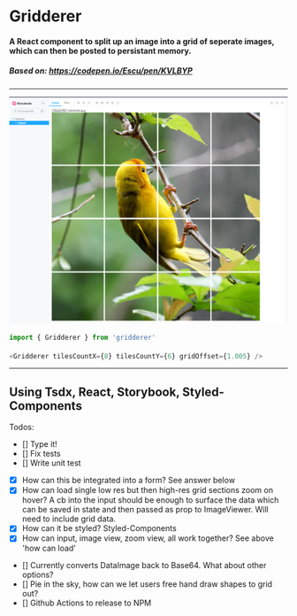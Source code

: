 #
# Gridderer
#### A React component to split up an image into a grid of seperate images, which can then be posted to persistant memory. 
##### Based on: https://codepen.io/Escu/pen/KVLBYP
---
![Image of Gridderer](./gridderer.png)

```javascript
import { Gridderer } from 'gridderer'

<Gridderer tilesCountX={8} tilesCountY={6} gridOffset={1.005} />
```

---
Using Tsdx, React, Storybook, Styled-Components
---

Todos:
- [] Type it!
- [] Fix tests
- [] Write unit test
- [x] How can this be integrated into a form? See answer below
- [x] How can load single low res but then high-res grid sections zoom on hover? A cb into the input should be enough to surface the data which can be saved in state and then passed as prop to ImageViewer. Will need to include grid data.
- [x] How can it be styled? Styled-Components
- [x] How can input, image view, zoom view, all work together? See above 'how can load'
- [] Currently converts DataImage back to Base64. What about other options?
- [] Pie in the sky, how can we let users free hand draw shapes to grid out?
- [] Github Actions to release to NPM